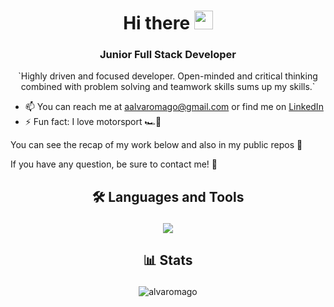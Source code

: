 # <h1 align="center">Hi there <img src="https://raw.githubusercontent.com/iampavangandhi/iampavangandhi/master/gifs/Hi.gif" width="30px" /></h1>

### <h3 align="center">**Junior Full Stack Developer**</h3>
<p align="center">`Highly driven and focused developer. Open-minded and critical thinking combined with problem solving and teamwork skills sums up my skills.`</p>

- 📫 You can reach me at aalvaromago@gmail.com or find me on <a href="https://www.linkedin.com/in/aalvaromago">LinkedIn</a>
- ⚡ Fun fact: I love motorsport 🏎️💨

You can see the recap of my work below and also in my public repos 👀

If you have any question, be sure to contact me! 🤙

## <p align="center">🛠️ Languages and Tools</p>
<p align="center">
  <a href="https://skillicons.dev">
    <img src="https://skillicons.dev/icons?i=java,js,html,css,ts,mysql,mongodb,py,php,angular,nodejs,bootstrap,git,eclipse,vscode" />
  </a>
</p>

## <p align="center">📊 Stats</p>
<p align="center"> <img src="https://github-readme-stats.vercel.app/api/top-langs/?username=alvaromago&theme=dark&layout=compact&langs_count=9" alt="alvaromago" /> </p>
